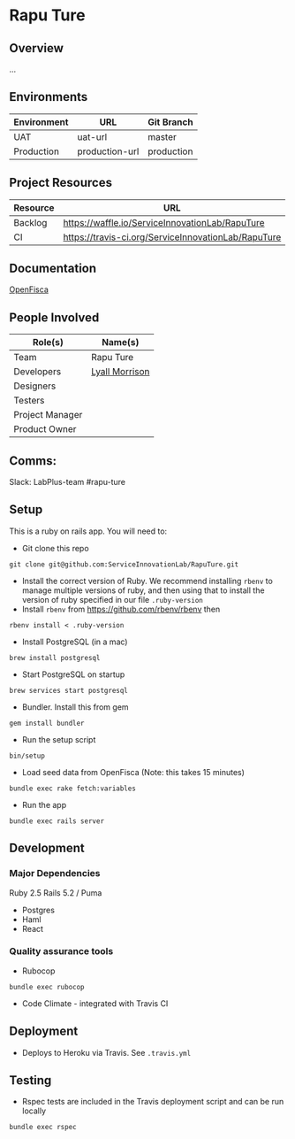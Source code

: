 # Rapu Ture

## Overview
...

## Environments

**Environment** | **URL**  | **Git Branch**
--- | --- | ---
UAT | uat-url | master
Production | production-url | production

## Project Resources

**Resource** | **URL**
--- | ---
Backlog | https://waffle.io/ServiceInnovationLab/RapuTure
CI | https://travis-ci.org/ServiceInnovationLab/RapuTure

## Documentation

[OpenFisca](https://openfisca.org/doc/)

## People Involved

**Role(s)** | **Name(s)**
--- | ---
Team | Rapu Ture
Developers | [Lyall Morrison](lyall.morrison@ackama.com)
Designers | 
Testers | 
Project Manager | 
Product Owner | 

## Comms:
Slack: LabPlus-team #rapu-ture

## Setup

This is a ruby on rails app. You will need to:
* Git clone this repo
```
git clone git@github.com:ServiceInnovationLab/RapuTure.git
```
* Install the correct version of Ruby. We recommend installing `rbenv` to manage multiple versions of ruby, and then using that to install the version of ruby specified in our file `.ruby-version`
* Install `rbenv` from https://github.com/rbenv/rbenv then
```
rbenv install < .ruby-version
```
* Install PostgreSQL (in a mac)
```
brew install postgresql
```
* Start PostgreSQL on startup
```
brew services start postgresql
```
* Bundler. Install this from gem
```
gem install bundler
```
* Run the setup script
```
bin/setup
```
* Load seed data from OpenFisca (Note: this takes 15 minutes)
```
bundle exec rake fetch:variables
```
* Run the app
```
bundle exec rails server
```
## Development

### Major Dependencies
Ruby 2.5
Rails 5.2 / Puma

* Postgres
* Haml
* React

### Quality assurance tools

* Rubocop
```
bundle exec rubocop
```

* Code Climate - integrated with Travis CI

## Deployment

* Deploys to Heroku via Travis. See `.travis.yml`

## Testing
* Rspec tests are included in the Travis deployment script and can be run locally

```
bundle exec rspec
```